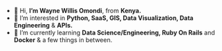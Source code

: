 - 👋 Hi, __I’m Wayne Willis Omondi__, from __Kenya.__
- 👀 I’m interested in __Python, SaaS, GIS, Data Visualization, Data Engineering__ & __APIs.__
- 🌱 I’m currently learning __Data Science/Engineering, Ruby On Rails__ and __Docker__ & a few things in between. 

<!---
WayneNyariroh/WayneNyariroh is a ✨ special ✨ repository because its `README.md` (this file) appears on your GitHub profile.
You can click the Preview link to take a look at your changes.
--->
